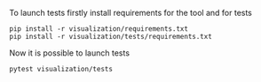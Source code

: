 To launch tests firstly install requirements for the tool and for tests
```
pip install -r visualization/requirements.txt
pip install -r visualization/tests/requirements.txt
```
Now it is possible to launch tests
```
pytest visualization/tests
```